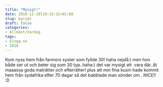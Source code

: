 ```yaml
---
title: "Mysigt!"
date: 2010-11-28T19:33:31+01:00
slug: mysigt
draft: false
categories:
- Allmänt/Vardag
tags:
- blogg.se
- 2010
---
```

Kom nyss hem från farmors syster som fyllde 30! haha nejdå:) men hon  både ser ut och beter sig som 30 typ..haha:) det var mysigt att  vara där..åt maaassa goda maträtter och efterrätter! plus att min fina kusin hade kommit hem från sydafrika efter 70 dagar så det babblade man sönder om.. NICE!! :D